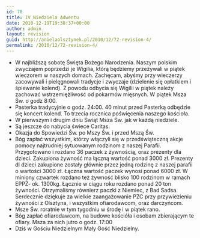 ```yaml
---
id: 78
title: IV Niedziela Adwentu
date: 2010-12-19T19:38:37+00:00
author: admin
layout: revision
guid: http://anielaolsztynek.pl/2010/12/72-revision-4/
permalink: /2010/12/72-revision-4/
---
```

  * W najbliższą sobotę Święta Bożego Narodzenia. Naszym polskim zwyczajem poprzedzi je Wigilia, którą będziemy przeżywali w piątek wieczorem w naszych domach. Zachęcam, abyśmy przy wieczerzy zacowywali i pielęgnowali tradycje i zwyczaje (dzielenie się opłatkiem i śpiewanie kolend). Z powodu odbycia się Wigilii w piątek należy zachować wstrzemiężliwość od pokarmów mięsnych. W piątek Msza Św. o godz 8:00.
  * Pasterka tradycyjnie o godz. 24:00. 40 minut przed Pasterką odbędzie się koncert kolend. To trzecia rocznica poświęcenia naszego kościoła.
  * W pierwszym i drugim dniu Świąt Msza Św. jak w każdą niedziele.
  * Są jeszcze do nabycia świece Caritas.
  * Okazja do Spowiedzi Św. po Mszy Św. i przed Mszą Św.
  * Bóg zapłać wszystkim, którzy włączyli się w przedświąteczną akcje pomocy najtrudniej sytuowanym rodzinom z naszej Parafii. Przygotowano i rozdano 36 paczek z żywnością, oraz prezenty dla dzieci. Zakupiona żywność ma łączną wartość ponad 3000 zł. Prezenty dl dzieci zakupione zostały głównie przez jedną rodzinę z naszej parafii o wartości 3000 zł. Łączna wartość paczek wynosi ponad 6000 zł. W miniony czwartek rozdano też żywność blisko 100 rodzinom w ramach EPPŻ- ok. 1300kg. Łącznie w ciągu roku rozdano ponad 20 ton żywności. Otrzymaliśmy równierz paczki z Niemiec, z Bad Sadsa. Serdecznie dziękuje za wielkie zaangażowanie PZC przy przywiezieniu żywności z Olsztyna, i wszystkim ofiarodawcom, oraz darczyńcom.
  * Msze Św. roratnie w tym tygodniu w środę i w piątek rano.
  * Bóg zapłać ofiarodawcom, na budowe kościóła i osobam zbierającym te ofiary. Msza za nich jutro o godz. 17:00
  * Dziś w Gościu Niedzielnym Mały Gość Niedzielny.
